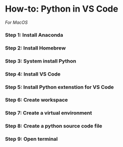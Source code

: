 
# How-to: Python in VS Code
_For MacOS_

### Step 1: Install Anaconda 

### Step 2: Install Homebrew

### Step 3: System install Python 

### Step 4: Install VS Code

### Step 5: Install Python extenstion for VS Code

### Step 6: Create workspace

### Step 7: Create a virtual environment 

### Step 8: Create a python source code file

### Step 9: Open terminal 